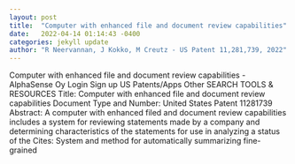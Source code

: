 ```yaml
---
layout: post
title:  "Computer with enhanced file and document review capabilities"
date:   2022-04-14 01:14:43 -0400
categories: jekyll update
author: "R Neervannan, J Kokko, M Creutz - US Patent 11,281,739, 2022"
---
```

Computer with enhanced file and document review capabilities - AlphaSense Oy Login Sign up US Patents/Apps Other SEARCH TOOLS & RESOURCES Title: Computer with enhanced file and document review capabilities Document Type and Number: United States Patent 11281739 Abstract: A computer with enhanced filed and document review capabilities includes a system for reviewing statements made by a company and determining characteristics of the statements for use in analyzing a status of the Cites: System and method for automatically summarizing fine-grained